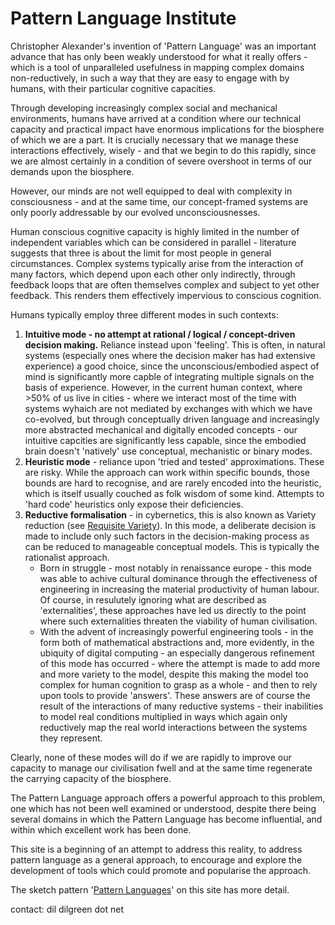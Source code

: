 # Pattern Language Institute

Christopher Alexander's invention  of 'Pattern Language' was an important advance that has only been weakly understood for what it really offers - which is a tool of unparalleled usefulness in mapping complex domains non-reductively, in such a way that they are easy to engage with by humans, with their particular cognitive capacities.

Through developing increasingly complex social and mechanical environments, humans have arrived at a condition where our technical capacity and practical impact have enormous implications for the biosphere of which we are a part. It is crucially necessary that we manage these interactions effectively, wisely - and that we begin to do this rapidly, since we are almost certainly in a condition of severe overshoot in terms of our demands upon the biosphere.

However, our minds are not well equipped to deal with complexity in consciousness - and at the same time, our concept-framed systems are only poorly addressable by our evolved unconsciousnesses.

Human conscious cognitive capacity is highly limited in the number of independent variables which can be considered in parallel - literature suggests that three is about the limit for most people in general circumstances. Complex systems typically arise from the interaction of many factors, which depend upon each other only indirectly, through feedback loops that are often themselves complex and subject to yet other feedback. This renders them effectively impervious to conscious cognition.

Humans typically employ three different modes in such contexts:

1. **Intuitive mode - no attempt at rational / logical / concept-driven decision making.** Reliance instead upon 'feeling'. This is often, in natural systems (especially ones where the decision maker has had  extensive experience) a good choice, since the unconscious/embodied aspect of mind is significantly more capble of integrating multiple signals on the basis of experience. However, in the current human context, where >50% of us live in cities - where we interact most of the time with systems wyhaich are not mediated by exchanges with which we have co-evolved, but through conceptually driven language and increasingly more abstracted mechanical and digitally encoded concepts - our intuitive capcities are significantly less capable, since the embodied brain doesn't 'natively' use conceptual, mechanistic or binary modes.
1. **Heuristic mode** - reliance upon 'tried and tested' approximations. These are risky. While the approach can work within specific bounds, those bounds are hard to recognise, and are rarely encoded into the heuristic, which is itself usually couched as folk wisdom of some kind. Attempts to 'hard code' heuristics only expose their deficiencies.
1. **Reductive formalisation** - in cybernetics, this is also known as Variety reduction (see [Requisite Variety](https://en.wikipedia.org/wiki/Variety_(cybernetics))). In this mode, a deliberate decision is made to include only such factors in the decision-making process as can be reduced to manageable conceptual models. This is typically the rationalist approach. 
    - Born in struggle - most notably in renaissance europe - this mode was able to achive cultural dominance through the effectiveness of engineering in increasing the material productivity of human labour. Of course, in resulutely ignoring what are described as 'externalities', these approaches have led us directly to the point where such externalities threaten the viability of human civilisation. 
    - With the advent of increasingly powerful engineering tools - in the form both of mathematical abstractions and, more evidently, in the ubiquity of digital computing - an especially dangerous refinement of this mode has occurred - where the attempt is made to add more and more variety to the model, despite this making the model too complex for human cognition to grasp as a whole - and then to rely upon tools to provide 'answers'. These answers are of course the result of the interactions of many reductive systems - their inabilities to model real conditions multiplied in ways which again only reductively map the real world interactions between the systems they represent.

Clearly, none of these modes will do if we are rapidly to improve our capacity to manage our civilisation fwell and at the same time regenerate the carrying capacity of the biosphere.

The Pattern Language approach offers a powerful approach to this problem, one which has not been well examined or understood, despite there being several domains in which the Pattern Language has become influential, and within which excellent work has been done.

This site is a beginning of an attempt to address this reality, to address pattern language as a general approach, to encourage and explore the development of tools which could promote and popularise the approach.

The sketch pattern '[Pattern Languages](https://www.patternlanguage.institute/pattern_languages)' on this site has more detail.

contact: dil <at> dilgreen dot net
